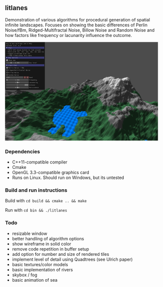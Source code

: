 ## litlanes

Demonstration of various algorithms for procedural generation of spatial
infinite landscapes. Focuses on showing the basic differences of Perlin
Noise/fBm, Ridged-Multifractal Noise, Billow Noise and Random Noise and how
factors like frequency or lacunarity influence the outcome.

![Screenshot](/screenshot.png)

### Dependencies

- C++11-compatible compiler
- Cmake
- OpenGL 3.3-compatible graphics card
- Runs on Linux. Should run on Windows, but its untested

### Build and run instructions

Build with `cd build && cmake .. && make`

Run with `cd bin && ./litlanes`

### Todo

- resizable window
- better handling of algorithm options
- show wireframe in solid color
- remove code repetition in buffer setup
- add option for number and size of rendered tiles
- implement level of detail using Quadtrees (see Ulrich paper)
- basic textures/color models
- basic implementation of rivers
- skybox / fog
- basic animation of sea


